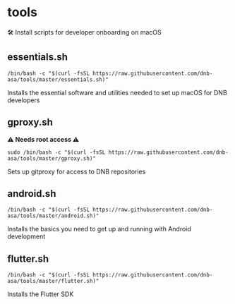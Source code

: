 # tools

🛠 Install scripts for developer onboarding on macOS

## essentials.sh

```shell
/bin/bash -c "$(curl -fsSL https://raw.githubusercontent.com/dnb-asa/tools/master/essentials.sh)"
```

Installs the essential software and utilities needed to set up macOS for DNB developers

## gproxy.sh

**⚠️ Needs root access ⚠️**

```shell
sudo /bin/bash -c "$(curl -fsSL https://raw.githubusercontent.com/dnb-asa/tools/master/gproxy.sh)"
```

Sets up gitproxy for access to DNB repositories

## android.sh

```shell
/bin/bash -c "$(curl -fsSL https://raw.githubusercontent.com/dnb-asa/tools/master/android.sh)"
```

Installs the basics you need to get up and running with Android development

## flutter.sh

```shell
/bin/bash -c "$(curl -fsSL https://raw.githubusercontent.com/dnb-asa/tools/master/flutter.sh)"
```

Installs the Flutter SDK
